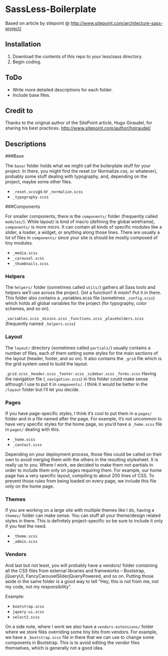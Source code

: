 # SassLess-Boilerplate

Based on article by sitepoint @ http://www.sitepoint.com/architecture-sass-project/

## Installation

1. Download the contents of this repo to your less/sass directory.
2. Begin coding.

## ToDo

* Write more detailed descriptions for each folder.
* Include base files.

## Credit to
Thanks to the original author of the SitePoint article, Hugo Giraudel, for sharing his best practices. http://www.sitepoint.com/author/hgiraudel/

## Descriptions

###Base

The `base/` folder holds what we might call the boilerplate stuff for your project. In there, you might find the reset (or Normalize.css, or whatever), probably some stuff dealing with typography, and, depending on the project, maybe some other files.

* `_reset.scss`gs or `_normalize.scss`
* `_typography.scss`

###Components

For smaller components, there is the `components/` folder (frequently called `modules/`). While layout/ is kind of macro (defining the global wireframe), `components/` is more micro. It can contain all kinds of specific modules like a slider, a loader, a widget, or anything along those lines. There are usually a lot of files in `components/` since your site is should be mostly composed of tiny modules.

* `_media.scss`
* `_carousel.scss`
* `_thumbnails.scss`

### Helpers

The `helpers/` folder (sometimes called `utils/`) gathers all Sass tools and helpers we’ll use across the project. Got a function? A mixin? Put it in there. This folder also contains a _variables.scss file (sometimes `_config.scss`) which holds all global variables for the project (for typography, color schemes, and so on).

`_variables.scss`
`_mixins.scss`
`_functions.scss`
`_placeholders.scss` (frequently named `_helpers.scss`)


### Layout

The `layout/` directory (sometimes called `partials/`) usually contains a number of files, each of them setting some styles for the main sections of the layout (header, footer, and so on). It also contains the `_grid` file which is the grid system used to build the layout.

`_grid.scss`
`_header.scss`
`_footer.scss`
`_sidebar.scss`
`_forms.scss`
Having the navigation file (`_navigation.scss`) in this folder could make sense although I use to put it in `components/`. I think it would be better in the `/layout` folder but I’ll let you decide.

### Pages

If you have page-specific styles, I think it’s cool to put them in a `pages/` folder and in a file named after the page. For example, it’s not uncommon to have very specific styles for the home page, so you’d have a `_home.scss` file in `pages/` dealing with this.

* `_home.scss`
* `_contact.scss`

Depending on your deployment process, those files could be called on their own to avoid merging them with the others in the resulting stylesheet. It is really up to you. Where I work, we decided to make them not-partials in order to include them only on pages requiring them. For example, our home page has a very specific layout, compiling to about 200 lines of CSS. To prevent those rules from being loaded on every page, we include this file only on the home page.

### Themes

If you are working on a large site with multiple themes like I do, having a `themes/` folder can make sense. You can stuff all your theme/design related styles in there. This is definitely project-specific so be sure to include it only if you feel the need.

* `_theme.scss`
* `_admin.scss`

### Vendors

And last but not least, you will probably have a vendors/ folder containing all the CSS files from external libraries and frameworks – Bootstrap, jQueryUI, FancyCarouselSliderjQueryPowered, and so on. Putting those aside in the same folder is a good way to tell “Hey, this is not from me, not my code, not my responsibility”.

Example:

* `bootstrap.scss`
* `jquery-ui.scss`
* `select2.scss`

On a side note, where I work we also have a `vendors-extensions/` folder where we store files overriding some tiny bits from vendors. For example, we have a `_bootstrap.scss` file in there that we can use to change some components in Bootstrap. This is to avoid editing the vendor files themselves, which is generally not a good idea.
